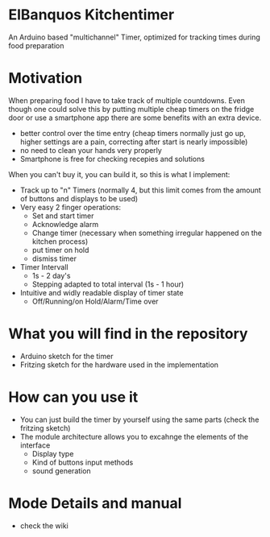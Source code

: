 # ElBanquos Kitchentimer
An Arduino based "multichannel" Timer, optimized for tracking times during food preparation

# Motivation
When preparing food I have to take track of multiple countdowns. Even though one could solve this by putting multiple cheap timers on the fridge door or use a smartphone app there are some benefits with an extra device.
* better control over the time entry (cheap timers normally just go up, higher settings are a pain, correcting after start is nearly impossible)
* no need to clean your hands very properly 
* Smartphone is free for checking recepies and solutions

When you can't buy it, you can build it, so this is what I implement:

* Track up to "n" Timers (normally 4, but this limit comes from the amount of buttons and displays to be used)
* Very easy 2 finger operations:
  * Set and start timer
  * Acknowledge alarm
  * Change timer (necessary when something irregular happened on the kitchen process)
  * put timer on hold
  * dismiss timer
* Timer Intervall
  * 1s - 2 day's
  * Stepping adapted to total interval (1s - 1 hour) 
* Intuitive and widly readable display of timer state
  * Off/Running/on Hold/Alarm/Time over
  
# What you will find in the repository
* Arduino sketch for the timer
* Fritzing sketch for the hardware used in the implementation

# How can you use it
* You can just build the timer by yourself using the same parts (check the fritzing sketch)
* The module architecture allows you to excahnge the elements of the interface
  * Display type
  * Kind of buttons input methods
  * sound generation

# Mode Details and manual 
* check the wiki
